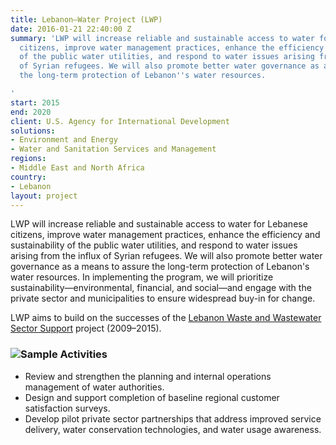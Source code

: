 ```yaml
---
title: Lebanon—Water Project (LWP)
date: 2016-01-21 22:40:00 Z
summary: 'LWP will increase reliable and sustainable access to water for Lebanese
  citizens, improve water management practices, enhance the efficiency and sustainability
  of the public water utilities, and respond to water issues arising from the influx
  of Syrian refugees. We will also promote better water governance as a means to assure
  the long-term protection of Lebanon''s water resources.

'
start: 2015
end: 2020
client: U.S. Agency for International Development
solutions:
- Environment and Energy
- Water and Sanitation Services and Management
regions:
- Middle East and North Africa
country:
- Lebanon
layout: project
---
```


LWP will increase reliable and sustainable access to water for Lebanese citizens, improve water management practices, enhance the efficiency and sustainability of the public water utilities, and respond to water issues arising from the influx of Syrian refugees. We will also promote better water governance as a means to assure the long-term protection of Lebanon's water resources. In implementing the program, we will prioritize sustainability—environmental, financial, and social—and engage with the private sector and municipalities to ensure widespread buy-in for change.

LWP aims to build on the successes of the [Lebanon Waste and Wastewater Sector Support][1] project (2009–2015).

###  ![][2]Sample Activities

* Review and strengthen the planning and internal operations management of water authorities.
* Design and support completion of baseline regional customer satisfaction surveys.
* Develop pilot private sector partnerships that address improved service delivery, water conservation technologies, and water usage awareness.

[1]: /our-work/projects/lebanon-water-and-wastewater-sector-support-lwwss
[2]: https://assetify-dai.com/projects/Lebanon-Water-Project.jpg
